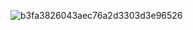 ![b3fa3826043aec76a2d3303d3e96526](https://github.com/stellarhk/ChatGPT4.0-Web-Stellar/assets/128345288/1ac46306-0bee-4498-af89-db7935028820)
